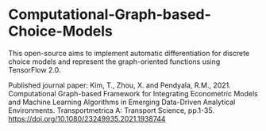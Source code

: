 # Computational-Graph-based-Choice-Models

This open-source aims to implement automatic differentiation for discrete choice models and represent the graph-oriented functions using TensorFlow 2.0.

Published journal paper: Kim, T., Zhou, X. and Pendyala, R.M., 2021. Computational Graph-based Framework for Integrating Econometric Models and Machine Learning Algorithms in Emerging Data-Driven Analytical Environments. Transportmetrica A: Transport Science, pp.1-35. https://doi.org/10.1080/23249935.2021.1938744
